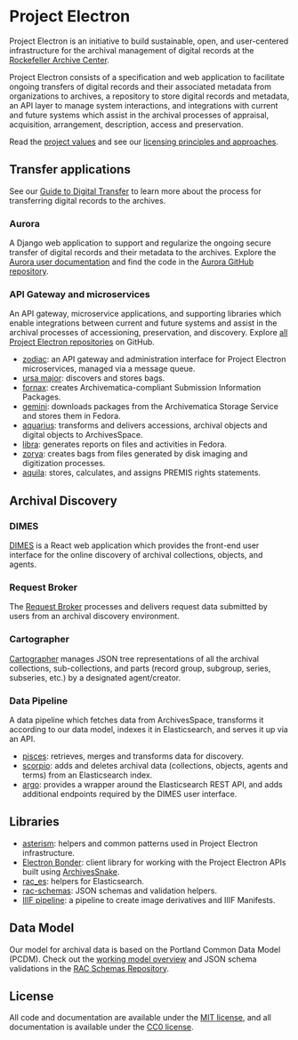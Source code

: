 # Project Electron

Project Electron is an initiative to build sustainable, open, and user-centered infrastructure for the archival management of digital records at the [Rockefeller Archive Center](http://rockarch.org/).

Project Electron consists of a specification and web application to facilitate ongoing transfers of digital records and their associated metadata from organizations to archives, a repository to store digital records and metadata, an API layer to manage system interactions, and integrations with current and future systems which assist in the archival processes of appraisal, acquisition, arrangement, description, access and preservation. 

Read the [project values](project-values.md) and see our [licensing principles and approaches](licensing).

## Transfer applications
See our [Guide to Digital Transfer](https://docs.rockarch.org/digital-transfer-guide/) to learn more about the process for transferring digital records to the archives.

### Aurora
A Django web application to support and regularize the ongoing secure transfer of digital records and their metadata to the archives. Explore the [Aurora user documentation](https://docs.rockarch.org/aurora-docs/) and find the code in the [Aurora GitHub repository](https://github.com/RockefellerArchiveCenter/aurora).

### API Gateway and microservices
An API gateway, microservice applications, and supporting libraries which enable integrations between current and future systems and assist in the archival processes of accessioning, preservation, and discovery. Explore [all Project Electron repositories](https://github.com/topics/project-electron) on GitHub.

  - [zodiac](https://github.com/RockefellerArchiveCenter/zodiac): an API gateway and administration interface for Project Electron microservices, managed via a message queue.
  - [ursa major](https://github.com/RockefellerArchiveCenter/ursa_major): discovers and stores bags.
  - [fornax](https://github.com/RockefellerArchiveCenter/fornax): creates Archivematica-compliant Submission Information Packages.
  - [gemini](https://github.com/RockefellerArchiveCenter/gemini): downloads packages from the Archivematica Storage Service and stores them in Fedora.
  - [aquarius](https://github.com/RockefellerArchiveCenter/aquarius): transforms and delivers accessions, archival objects and digital objects to ArchivesSpace.
  - [libra](https://github.com/RockefellerArchiveCenter/libra): generates reports on files and activities in Fedora.
  - [zorya](https://github.com/RockefellerArchiveCenter/zorya): creates bags from files generated by disk imaging and digitization processes.
  - [aquila](https://github.com/RockefellerArchiveCenter/aquila): stores, calculates, and assigns PREMIS rights statements.

## Archival Discovery
### DIMES
[DIMES](https://github.com/RockefellerArchiveCenter/dimes) is a React web application which provides the front-end user interface for the online discovery of archival collections, objects, and agents.

### Request Broker
The [Request Broker](https://github.com/RockefellerArchiveCenter/request_broker) processes and delivers request data submitted by users from an archival discovery environment.

### Cartographer
[Cartographer](https://github.com/RockefellerArchiveCenter/cartographer) manages JSON tree representations of all the archival collections, sub-collections, and parts (record group, subgroup, series, subseries, etc.) by a designated agent/creator.

### Data Pipeline
A data pipeline which fetches data from ArchivesSpace, transforms it according to our data model, indexes it in Elasticsearch, and serves it up via an API.

- [pisces](https://github.com/RockefellerArchiveCenter/pisces): retrieves, merges and transforms data for discovery.
- [scorpio](https://github.com/RockefellerArchiveCenter/scorpio): adds and deletes archival data (collections, objects, agents and terms) from an Elasticsearch index.
- [argo](https://github.com/RockefellerArchiveCenter/argo): provides a wrapper around the Elasticsearch REST API, and adds additional endpoints required by the DIMES user interface.

## Libraries

  - [asterism](https://github.com/RockefellerArchiveCenter/asterism): helpers and common patterns used in Project Electron infrastructure.
  - [Electron Bonder](https://github.com/RockefellerArchiveCenter/ElectronBonder): client library for working with the Project Electron APIs built using [ArchivesSnake](https://github.com/archivesspace-labs/ArchivesSnake/).
  - [rac_es](https://github.com/RockefellerArchiveCenter/rac_es): helpers for Elasticsearch.
  - [rac-schemas](https://github.com/RockefellerArchiveCenter/rac_schemas): JSON schemas and validation helpers.
  - [IIIF pipeline](https://github.com/RockefellerArchiveCenter/iiif-pipeline): a pipeline to create image derivatives and IIIF Manifests.

## Data Model

Our model for archival data is based on the Portland Common Data Model (PCDM). Check out the [working model overview](https://github.com/RockefellerArchiveCenter/rac_schemas/blob/base/Simplified_Data_Model.png) and JSON schema validations in the [RAC Schemas Repository](https://github.com/RockefellerArchiveCenter/rac_schemas).

## License

All code and documentation are available under the [MIT license](LICENSE), and all documentation is available under the [CC0 license](LICENSE-CC0.md).
